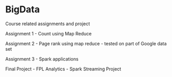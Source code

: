 # BigData
Course related assignments and project

Assignment 1 - Count using Map Reduce

Assignment 2 - Page rank using map reduce - tested on part of Google data set

Assignment 3 - Spark applications

Final Project - FPL Analytics - Spark Streaming Project
